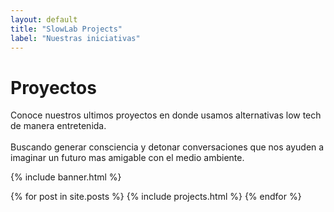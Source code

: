 ```yaml
---
layout: default
title: "SlowLab Projects"
label: "Nuestras iniciativas"
---
```


<div class="two-columns">
  <div class="col-text green-bg outline">
      <h1 class="yellow">
        Proyectos
      </h1>
    <p class="yellow">
    Conoce nuestros ultimos proyectos en donde usamos alternativas low tech de manera entretenida.
    <br><br>Buscando generar consciencia y detonar conversaciones que nos ayuden a imaginar un futuro mas amigable con el medio ambiente.
    </p>
    </div>

  <div class="col-img projects outline">
  </div>
</div>

<!-- Section banner -->
{% include banner.html %}

<!-- Projects cards -->
<div class="cards projects">
{% for post in site.posts %}
  {% include projects.html %}
{% endfor %}
</div>